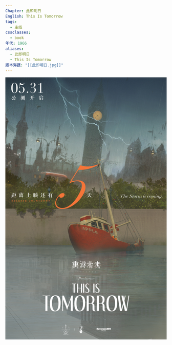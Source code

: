 ```yaml
---
Chapter: 此即明日
English: This Is Tomorrow
tags:
  - 主线
cssclasses:
  - book
年代: 1966
aliases:
  - 此即明日
  - This Is Tomorrow
版本海报: "[[此即明日.jpg]]"
---
```

![cover](assets/序幕%20此即明日.assets/此即明日.jpg)